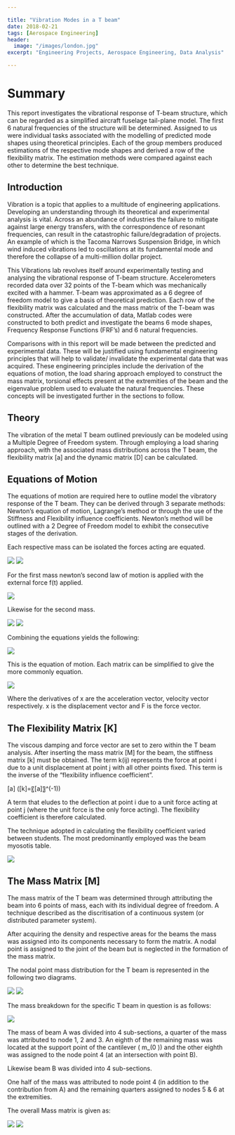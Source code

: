 ```yaml
---

title: "Vibration Modes in a T beam"
date: 2018-02-21
tags: [Aerospace Engineering]
header:
  image: "/images/london.jpg"
excerpt: "Engineering Projects, Aerospace Engineering, Data Analysis"

---
```


# Summary

This report investigates the vibrational response of T-beam structure, which can be regarded as a simplified aircraft fuselage tail-plane model. The first 6 natural frequencies of the structure will be determined. Assigned to us were individual tasks associated with the modelling of predicted mode shapes using theoretical principles. Each of the group members produced estimations of the respective mode shapes and derived a row of the flexibility matrix. The estimation methods were compared against each other to determine the best technique.

## Introduction

Vibration is a topic that applies to a multitude of engineering applications. Developing an understanding through its theoretical and experimental analysis is vital. Across an abundance of industries the failure to mitigate against large energy transfers, with the correspondence of resonant frequencies, can result in the catastrophic failure/degradation of projects. An example of which is the Tacoma Narrows Suspension Bridge, in which wind induced vibrations led to oscillations at its fundamental mode and therefore the collapse of a multi-million dollar project.

This Vibrations lab revolves itself around experimentally testing and analysing the vibrational response of T-beam structure. Accelerometers recorded data over 32 points of the T-beam which was mechanically excited with a hammer. T-beam was approximated as a 6 degree of freedom model to give a basis of theoretical prediction. Each row of the flexibility matrix was calculated and the mass matrix of the T-beam was constructed.  After the accumulation of data, Matlab codes were constructed to both predict and investigate the beams 6 mode shapes, Frequency Response Functions (FRF’s) and 6 natural frequencies.

Comparisons with in this report will be made between the predicted and experimental data. These will be justified using fundamental engineering principles that will help to validate/ invalidate the experimental data that was acquired. These engineering principles include the derivation of the equations of motion, the load sharing approach employed to construct the mass matrix, torsional effects present at the extremities of the beam and the eigenvalue problem used to evaluate the natural frequencies. These concepts will be investigated further in the sections to follow.

## Theory

The vibration of the metal T beam outlined previously can be modeled using a Multiple Degree of Freedom system. Through employing a load sharing approach, with the associated mass distributions across the T beam, the flexibility matrix [a] and the dynamic matrix [D] can be calculated.

## Equations of Motion

The equations of motion are required here to outline model the vibratory response of the T beam. They can be derived through 3 separate methods: Newton’s equation of motion, Lagrange’s method or through the use of the Stiffness and Flexibility influence coefficients. Newton’s method will be outlined with a 2 Degree of Freedom model to exhibit the consecutive stages of the derivation.

Each respective mass can be isolated the forces acting are equated.

<img src="/images/massspringsystem.jpg">  <img src="/images/massspringsystem2.png">

For the first mass newton’s second law of motion is applied with the external force f(t) applied.

<img src="/images/equation1.JPG">

Likewise for the second mass.

<img src="/images/massspringsystem3.png">

<img src="/images/equation2.JPG">

Combining the equations yields the following:

<img src="/images/equation3.JPG">

This is the equation of motion. Each matrix can be simplified to give the more commonly  equation.

<img src="/images/equationofmotion.JPG">

Where the derivatives of x are the acceleration vector, velocity vector respectively. x is the displacement vector and F is the force vector.

## The Flexibility Matrix [K]

The viscous damping and force vector are set to zero within the T beam analysis. After inserting the mass matrix [M] for the beam, the stiffness matrix [k] must be obtained. The term k(ij) represents the force at point i due to a unit displacement at point j with all other points fixed.  This term is the inverse of the “flexibility influence coefficient”.

[a] ([k]=〖[a]〗^(-1))

A term that eludes to the deflection at point i due to a unit force acting at point j (where the unit force is the only force acting). The flexibility coefficient is therefore calculated.

The technique adopted in calculating the flexibility coefficient varied between students. The most predominantly employed was the beam myosotis table.

<img src="/images/flex.png">

## The Mass Matrix [M]

The mass matrix of the T beam was determined through attributing the beam into 6 points of mass, each with its individual degree of freedom. A technique described as the discritisation of a continuous system (or distributed parameter system).

After acquiring the density and respective areas for the beams the mass was assigned into its components necessary to form the matrix. A nodal point is assigned to the joint of the beam but is neglected in the formation of the mass matrix.

The nodal point mass distribution for the T beam is represented in the following two diagrams.

<img src="/images/massmatrix.JPG"> <img src="/images/schematic.png">

The mass breakdown for the specific T beam in question is as follows:

<img src="/images/datamassbreakdown.JPG">

The mass of beam A was divided into 4 sub-sections, a quarter of the mass was attributed to node 1, 2 and 3.  An eighth of the remaining mass was located at the support point of the cantilever ( m_(0 )) and the other eighth was assigned to the node point 4 (at an intersection with point B).

Likewise beam B was divided into 4 sub-sections.

One half of the mass was attributed to node point 4 (in addition to the contribution from A) and the remaining quarters assigned to nodes 5 & 6 at the extremities.

The overall Mass matrix is given as:

<img src="/images/massmatrix.png">   <img src="/images/massmatrix2.JPG">
